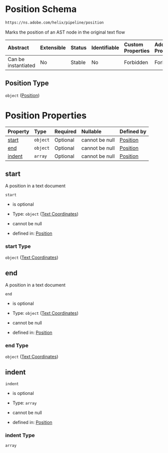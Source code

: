 # Position Schema

```txt
https://ns.adobe.com/helix/pipeline/position
```

Marks the position of an AST node in the original text flow

| Abstract            | Extensible | Status | Identifiable | Custom Properties | Additional Properties | Access Restrictions | Defined In                                                          |
| :------------------ | :--------- | :----- | :----------- | :---------------- | :-------------------- | :------------------ | :------------------------------------------------------------------ |
| Can be instantiated | No         | Stable | No           | Forbidden         | Forbidden             | none                | [position.schema.json](position.schema.json "open original schema") |

## Position Type

`object` ([Position](position.md))

# Position Properties

| Property          | Type     | Required | Nullable       | Defined by                                                                                                                    |
| :---------------- | :------- | :------- | :------------- | :---------------------------------------------------------------------------------------------------------------------------- |
| [start](#start)   | `object` | Optional | cannot be null | [Position](position-properties-text-coordinates-1.md "https://ns.adobe.com/helix/pipeline/textcoordinates#/properties/start") |
| [end](#end)       | `object` | Optional | cannot be null | [Position](position-properties-text-coordinates-1.md "https://ns.adobe.com/helix/pipeline/textcoordinates#/properties/end")   |
| [indent](#indent) | `array`  | Optional | cannot be null | [Position](position-properties-indent.md "https://ns.adobe.com/helix/pipeline/position#/properties/indent")                   |

## start

A position in a text document

`start`

*   is optional

*   Type: `object` ([Text Coordinates](position-properties-text-coordinates-1.md))

*   cannot be null

*   defined in: [Position](position-properties-text-coordinates-1.md "https://ns.adobe.com/helix/pipeline/textcoordinates#/properties/start")

### start Type

`object` ([Text Coordinates](position-properties-text-coordinates-1.md))

## end

A position in a text document

`end`

*   is optional

*   Type: `object` ([Text Coordinates](position-properties-text-coordinates-1.md))

*   cannot be null

*   defined in: [Position](position-properties-text-coordinates-1.md "https://ns.adobe.com/helix/pipeline/textcoordinates#/properties/end")

### end Type

`object` ([Text Coordinates](position-properties-text-coordinates-1.md))

## indent



`indent`

*   is optional

*   Type: `array`

*   cannot be null

*   defined in: [Position](position-properties-indent.md "https://ns.adobe.com/helix/pipeline/position#/properties/indent")

### indent Type

`array`
